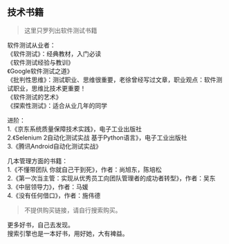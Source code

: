 ## 技术书籍

> 这里只罗列出软件测试书籍

软件测试从业者：  
《软件测试》：经典教材，入门必读  
《软件测试经验与教训》  
《Google软件测试之道》  
《批判性思维》：测试职业、思维很重要，老徐曾经写过文章，职业观点：软件测试职业，思维比技术更重要！  
《软件测试的艺术》  
《探索性测试》：适合从业几年的同学  

进阶：  
1.《京东系统质量保障技术实践》，电子工业出版社  
2.《Selenium 2自动化测试实战 基于Python语言》，电子工业出版社  
3.《腾讯Android自动化测试实战》  

几本管理方面的书籍：  
1.《不懂带团队 你就自己干到死》，作者：尚旭东，陈培松  
2.《第一次当主管：实现从优秀员工向团队管理者的成功者转型》，作者：吴东  
3.《中层领导力》，作者：马媛  
4.《没有任何借口》，作者：施伟德  

> 不提供购买链接，请自行搜索购买。

更多好书，自己去发现。  
搜索引擎也是一本好书，用好她，大有裨益。